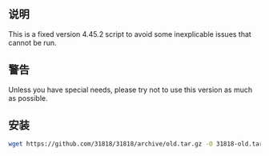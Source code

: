 ## 说明

This is a fixed version 4.45.2 script to avoid some inexplicable issues that cannot be run.

## 警告

Unless you have special needs, please try not to use this version as much as possible.

## 安装

```bash
wget https://github.com/31818/31818/archive/old.tar.gz -O 31818-old.tar.gz;tar -zxvf 31818-old.tar.gz;cd 31818-old;chmod +x i*;./i* local
```
